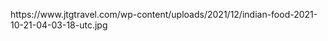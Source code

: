 <p align='left'>
  <img>https://www.jtgtravel.com/wp-content/uploads/2021/12/indian-food-2021-10-21-04-03-18-utc.jpg</img>  
</p>
